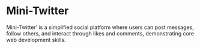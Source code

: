 # Mini-Twitter

Mini-Twitter’​ іs​ a simplified social platform﻿ where﻿ users can post messages, follow others, and interact through﻿ likes and comments, demonstrating core web development skills.